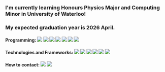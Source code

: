 ### I'm currently learning Honours Physics Major and Computing Minor in University of Waterloo!
### My expected graduation year is 2026 April.

#### Programming: <img src="https://img.shields.io/badge/Python-3776AB?style=plastic&logo=Python&logoColor=white"> <!-- Python --> <img src="https://img.shields.io/badge/C-A8B9CC?style=plastic&logo=C&logoColor=white"> <!-- C --> <img src="https://img.shields.io/badge/-C++-00599C?logo=c%2B%2B&style=plastic"> <!-- C++ --> <img src="https://img.shields.io/badge/JavaScript-F7DF1E?style=plastic&logo=JavaScript&logoColor=white"> <!-- JavaScript --> <img src="https://img.shields.io/badge/HTML5-E34F26?style=plastic&logo=HTML5&logoColor=white"> <!-- HTML5 --> <img src="https://img.shields.io/badge/CSS3-1572B6?style=plastic&logo=CSS3&logoColor=white"> <!-- CSS3 --> <!-- Racket --> <img src="https://img.shields.io/badge/Linux-FCC624?style=plastic&logo=Linux&logoColor=white"> <!-- Linux -->
#### Technologies and Frameworks: <img src="https://img.shields.io/badge/Node.js-339933?style=plastic&logo=Node.js&logoColor=white"> <!-- Node.js --> <img src="https://img.shields.io/badge/Google Cloud-4285F4?style=plastic&logo=Google Cloud&logoColor=white"> <!-- Google Cloud --> <img src="https://img.shields.io/badge/Google Firebase-4285F4?style=plastic&logo=Google&logoColor=white"> <!-- Google Firebase --> <img src="https://img.shields.io/badge/AWS-232F3E?style=plastic&logo=Amazon AWS&logoColor=white"> <!-- AWS --> <img src="https://img.shields.io/badge/Unreal Engine-0E1128?style=plastic&logo=Unreal Engine&logoColor=white"> <!-- Unreal Engine --> <img src="https://img.shields.io/badge/Git-F05032?style=plastic&logo=Git&logoColor=white"> <!-- Git -->
#### How to contact: <a href="https://www.linkedin.com/in/jaycho030718/" target="_blank"><img src="https://img.shields.io/badge/LinkedIn-0A66C2?style=plastic&logo=LinkedIn&logoColor=white"/></a> <a href="mailto:jaycho030718@gmail.com"><img src="https://img.shields.io/badge/Send Email-EA4335?style=plastic&logo=Gmail&logoColor=white"/></a>
